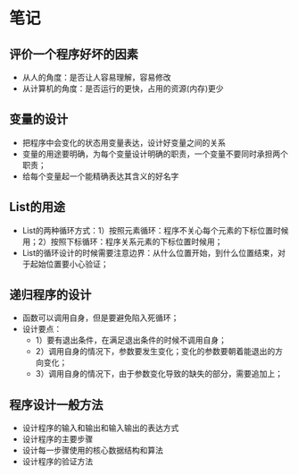 # 笔记

## 评价一个程序好坏的因素

- 从人的角度：是否让人容易理解，容易修改
- 从计算机的角度：是否运行的更快，占用的资源(内存)更少

## 变量的设计

- 把程序中会变化的状态用变量表达，设计好变量之间的关系
- 变量的用途要明确，为每个变量设计明确的职责，一个变量不要同时承担两个职责；
- 给每个变量起一个能精确表达其含义的好名字

## List的用途

- List的两种循环方式：1）按照元素循环：程序不关心每个元素的下标位置时候用；2）按照下标循环：程序关系元素的下标位置时候用；
- List的循环设计的时候需要注意边界：从什么位置开始，到什么位置结束，对于起始位置要小心验证；

## 递归程序的设计

- 函数可以调用自身，但是要避免陷入死循环；
- 设计要点：
  - 1）要有退出条件，在满足退出条件的时候不调用自身；
  - 2）调用自身的情况下，参数要发生变化；变化的参数要朝着能退出的方向变化；
  - 3）调用自身的情况下，由于参数变化导致的缺失的部分，需要追加上；

## 程序设计一般方法

- 设计程序的输入和输出和输入输出的表达方式
- 设计程序的主要步骤
- 设计每一步骤使用的核心数据结构和算法
- 设计程序的验证方法
